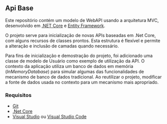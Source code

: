 ## Api Base

Este repositório contém um modelo de WebAPI usando a arquitetura MVC, desenvolvido em [.NET Core](https://dotnet.microsoft.com/) e [Entity Framework](https://docs.microsoft.com/pt-br/ef/).

O projeto serve para inicialização de novas APIs baseadas em .Net Core, com alguns recursos de classes prontos. Esta estrutura é flexível e permite a alteração e inclusão de camadas quando necessário. 

Para fins de inicialização e demostração do projeto, foi adicionado uma classe de modelo de Usuário como exemplo de utilização da API. O contexto da aplicação utiliza um banco de dados em memória (*InMemoryDatabase*) para simular algumas das funcionalidades de mecanismo de banco de dados tradicional. Ao reutilizar o projeto, modificar a fonte de dados usada no contexto para um mecanismo mais apropriado.

### Requisitos

- [Git](https://git-scm.com/) 
- [.Net Core](https://dotnet.microsoft.com/)
- [Visual Studio](https://visualstudio.microsoft.com/pt-br/vs/) ou [Visual Studio Code](https://code.visualstudio.com/)

